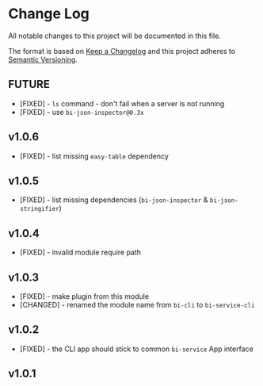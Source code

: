 # Change Log
All notable changes to this project will be documented in this file.

The format is based on [Keep a Changelog](http://keepachangelog.com/) 
and this project adheres to [Semantic Versioning](http://semver.org/).

## FUTURE

* [FIXED] - `ls` command - don't fail when a server is not running
* [FIXED] - use `bi-json-inspector@0.3x`

## v1.0.6

* [FIXED] - list missing `easy-table` dependency

## v1.0.5

* [FIXED] - list missing dependencies (`bi-json-inspector` & `bi-json-stringifier`)

## v1.0.4

* [FIXED] - invalid module require path

## v1.0.3

* [FIXED] - make plugin from this module
* [CHANGED] - renamed the module name from `bi-cli` to `bi-service-cli`

## v1.0.2

* [FIXED] - the CLI app should stick to common `bi-service` App interface

## v1.0.1
